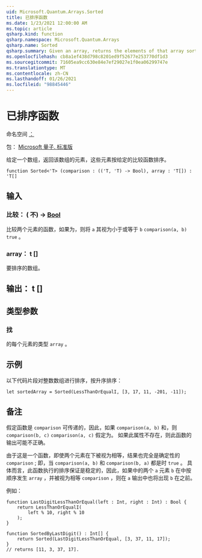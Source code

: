 ```yaml
---
uid: Microsoft.Quantum.Arrays.Sorted
title: 已排序函数
ms.date: 1/23/2021 12:00:00 AM
ms.topic: article
qsharp.kind: function
qsharp.namespace: Microsoft.Quantum.Arrays
qsharp.name: Sorted
qsharp.summary: Given an array, returns the elements of that array sorted by a given comparison function.
ms.openlocfilehash: cb8a1ef438d798c8201ed9f52677e253770df1d3
ms.sourcegitcommit: 71605ea9cc630e84e7ef29027e1f0ea06299747e
ms.translationtype: MT
ms.contentlocale: zh-CN
ms.lasthandoff: 01/26/2021
ms.locfileid: "98845446"
---
```

# <a name="sorted-function"></a>已排序函数

命名空间 [：](xref:Microsoft.Quantum.Arrays)

包： [Microsoft 量子. 标准版](https://nuget.org/packages/Microsoft.Quantum.Standard)


给定一个数组，返回该数组的元素，这些元素按给定的比较函数排序。

```qsharp
function Sorted<'T> (comparison : (('T, 'T) -> Bool), array : 'T[]) : 'T[]
```


## <a name="input"></a>输入

### <a name="comparison--tt---bool"></a>比较： ( 不) -> [Bool](xref:microsoft.quantum.lang-ref.bool)

比较两个元素的函数，如果为，则将 `a` 其视为小于或等于 `b` `comparison(a, b)` `true` 。


### <a name="array--t"></a>array： t []

要排序的数组。



## <a name="output--t"></a>输出： t []



## <a name="type-parameters"></a>类型参数

### <a name="t"></a>找

的每个元素的类型 `array` 。

## <a name="example"></a>示例

以下代码片段对整数数组进行排序，按升序排序：

```qsharp
let sortedArray = Sorted(LessThanOrEqualI, [3, 17, 11, -201, -11]);
```

## <a name="remarks"></a>备注

假定函数是 `comparison` 可传递的，因此，如果 `comparison(a, b)` 和，则 `comparison(b, c)` `comparison(a, c)` 假定为。 如果此属性不存在，则此函数的输出可能不正确。

由于这是一个函数，即使两个元素在下被视为相等，结果也完全是确定性的 `comparison` ; 即，当 `comparison(a, b)` 和 `comparison(b, a)` 都是时 `true` 。
具体而言，此函数执行的排序保证是稳定的，因此，如果中的两个 `a` 元素 `b` 在中按顺序发生 `array` ，并被视为相等 `comparison` ，则在 `a` 输出中也将出现 `b` 在之前。

例如：

```qsharp
function LastDigitLessThanOrEqual(left : Int, right : Int) : Bool {
    return LessThanOrEqualI(
        left % 10, right % 10
    );
}

function SortedByLastDigit() : Int[] {
    return Sorted(LastDigitLessThanOrEqual, [3, 37, 11, 17]);
}
// returns [11, 3, 37, 17].
```
